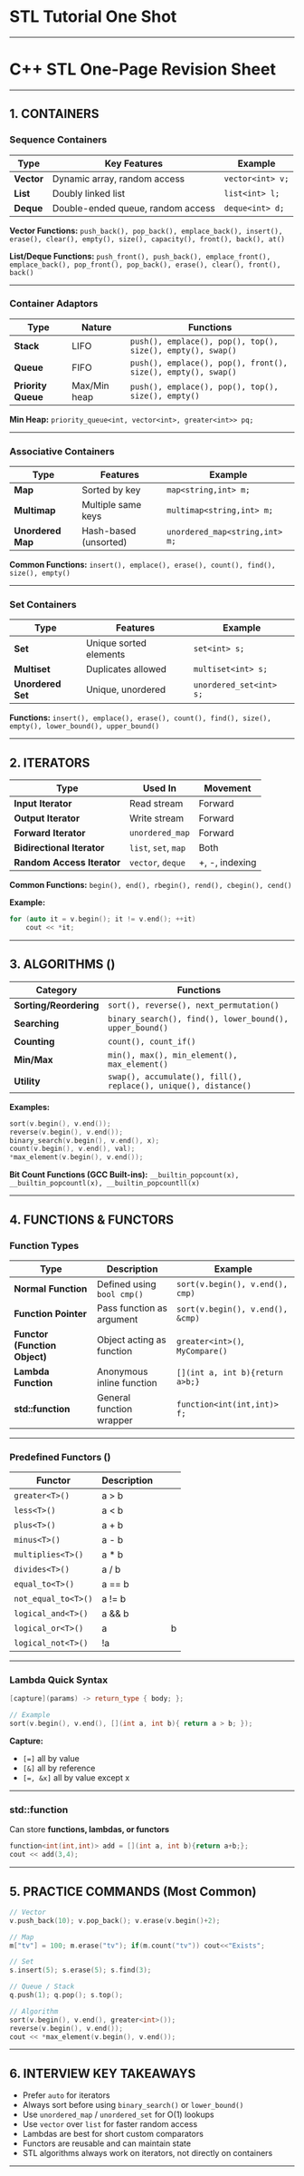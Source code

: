# STL Tutorial One Shot

---

# **C++ STL One-Page Revision Sheet**

---

## **1. CONTAINERS**

### **Sequence Containers**

| Type       | Key Features                      | Example          |
| ---------- | --------------------------------- | ---------------- |
| **Vector** | Dynamic array, random access      | `vector<int> v;` |
| **List**   | Doubly linked list                | `list<int> l;`   |
| **Deque**  | Double-ended queue, random access | `deque<int> d;`  |

**Vector Functions:**
`push_back(), pop_back(), emplace_back(), insert(), erase(), clear(), empty(), size(), capacity(), front(), back(), at()`

**List/Deque Functions:**
`push_front(), push_back(), emplace_front(), emplace_back(), pop_front(), pop_back(), erase(), clear(), front(), back()`

---

### **Container Adaptors**

| Type               | Nature       | Functions                                                    |
| ------------------ | ------------ | ------------------------------------------------------------ |
| **Stack**          | LIFO         | `push(), emplace(), pop(), top(), size(), empty(), swap()`   |
| **Queue**          | FIFO         | `push(), emplace(), pop(), front(), size(), empty(), swap()` |
| **Priority Queue** | Max/Min heap | `push(), emplace(), pop(), top(), size(), empty()`           |

**Min Heap:**
`priority_queue<int, vector<int>, greater<int>> pq;`

---

### **Associative Containers**

| Type              | Features              | Example                        |
| ----------------- | --------------------- | ------------------------------ |
| **Map**           | Sorted by key         | `map<string,int> m;`           |
| **Multimap**      | Multiple same keys    | `multimap<string,int> m;`      |
| **Unordered Map** | Hash-based (unsorted) | `unordered_map<string,int> m;` |

**Common Functions:**
`insert(), emplace(), erase(), count(), find(), size(), empty()`

---

### **Set Containers**

| Type              | Features               | Example                 |
| ----------------- | ---------------------- | ----------------------- |
| **Set**           | Unique sorted elements | `set<int> s;`           |
| **Multiset**      | Duplicates allowed     | `multiset<int> s;`      |
| **Unordered Set** | Unique, unordered      | `unordered_set<int> s;` |

**Functions:**
`insert(), emplace(), erase(), count(), find(), size(), empty(), lower_bound(), upper_bound()`

---

## **2. ITERATORS**

| Type                       | Used In              | Movement       |
| -------------------------- | -------------------- | -------------- |
| **Input Iterator**         | Read stream          | Forward        |
| **Output Iterator**        | Write stream         | Forward        |
| **Forward Iterator**       | `unordered_map`      | Forward        |
| **Bidirectional Iterator** | `list`, `set`, `map` | Both           |
| **Random Access Iterator** | `vector`, `deque`    | +, -, indexing |

**Common Functions:**
`begin(), end(), rbegin(), rend(), cbegin(), cend()`

**Example:**

```cpp
for (auto it = v.begin(); it != v.end(); ++it)
    cout << *it;
```

---

## **3. ALGORITHMS (<algorithm>)**

| Category               | Functions                                                       |
| ---------------------- | --------------------------------------------------------------- |
| **Sorting/Reordering** | `sort(), reverse(), next_permutation()`                         |
| **Searching**          | `binary_search(), find(), lower_bound(), upper_bound()`         |
| **Counting**           | `count(), count_if()`                                           |
| **Min/Max**            | `min(), max(), min_element(), max_element()`                    |
| **Utility**            | `swap(), accumulate(), fill(), replace(), unique(), distance()` |

**Examples:**

```cpp
sort(v.begin(), v.end());
reverse(v.begin(), v.end());
binary_search(v.begin(), v.end(), x);
count(v.begin(), v.end(), val);
*max_element(v.begin(), v.end());
```

**Bit Count Functions (GCC Built-ins):**
`__builtin_popcount(x), __builtin_popcountl(x), __builtin_popcountll(x)`

---

## **4. FUNCTIONS & FUNCTORS**

### **Function Types**

| Type                          | Description                | Example                          |
| ----------------------------- | -------------------------- | -------------------------------- |
| **Normal Function**           | Defined using `bool cmp()` | `sort(v.begin(), v.end(), cmp)`  |
| **Function Pointer**          | Pass function as argument  | `sort(v.begin(), v.end(), &cmp)` |
| **Functor (Function Object)** | Object acting as function  | `greater<int>()`, `MyCompare()`  |
| **Lambda Function**           | Anonymous inline function  | `[](int a, int b){return a>b;}`  |
| **std::function**             | General function wrapper   | `function<int(int,int)> f;`      |

---

### **Predefined Functors (<functional>)**

| Functor             | Description |   |   |
| ------------------- | ----------- | - | - |
| `greater<T>()`      | a > b       |   |   |
| `less<T>()`         | a < b       |   |   |
| `plus<T>()`         | a + b       |   |   |
| `minus<T>()`        | a - b       |   |   |
| `multiplies<T>()`   | a * b       |   |   |
| `divides<T>()`      | a / b       |   |   |
| `equal_to<T>()`     | a == b      |   |   |
| `not_equal_to<T>()` | a != b      |   |   |
| `logical_and<T>()`  | a && b      |   |   |
| `logical_or<T>()`   | a           |   | b |
| `logical_not<T>()`  | !a          |   |   |

---

### **Lambda Quick Syntax**

```cpp
[capture](params) -> return_type { body; };

// Example
sort(v.begin(), v.end(), [](int a, int b){ return a > b; });
```

**Capture:**

* `[=]` all by value
* `[&]` all by reference
* `[=, &x]` all by value except x

---

### **std::function**

Can store **functions, lambdas, or functors**

```cpp
function<int(int,int)> add = [](int a, int b){return a+b;};
cout << add(3,4);
```

---

## **5. PRACTICE COMMANDS (Most Common)**

```cpp
// Vector
v.push_back(10); v.pop_back(); v.erase(v.begin()+2);

// Map
m["tv"] = 100; m.erase("tv"); if(m.count("tv")) cout<<"Exists";

// Set
s.insert(5); s.erase(5); s.find(3);

// Queue / Stack
q.push(1); q.pop(); s.top();

// Algorithm
sort(v.begin(), v.end(), greater<int>());
reverse(v.begin(), v.end());
cout << *max_element(v.begin(), v.end());
```

---

## **6. INTERVIEW KEY TAKEAWAYS**

* Prefer `auto` for iterators
* Always sort before using `binary_search()` or `lower_bound()`
* Use `unordered_map` / `unordered_set` for O(1) lookups
* Use `vector` over `list` for faster random access
* Lambdas are best for short custom comparators
* Functors are reusable and can maintain state
* STL algorithms always work on iterators, not directly on containers

---